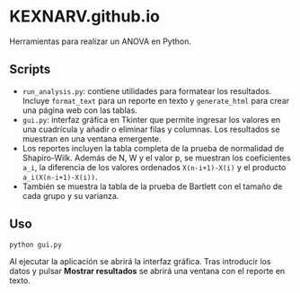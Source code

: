 # KEXNARV.github.io

Herramientas para realizar un ANOVA en Python.

## Scripts

- `run_analysis.py`: contiene utilidades para formatear los resultados. Incluye `format_text` para un reporte en texto y `generate_html` para crear una página web con las tablas.
- `gui.py`: interfaz gráfica en Tkinter que permite ingresar los valores en una cuadrícula y añadir o eliminar filas y columnas. Los resultados se muestran en una ventana emergente.
- Los reportes incluyen la tabla completa de la prueba de normalidad de Shapiro-Wilk. Además de N, W y el valor p, se muestran los coeficientes `a_i`, la diferencia de los
  valores ordenados `X(n-i+1)-X(i)` y el producto `a_i(X(n-i+1)-X(i))`.
- También se muestra la tabla de la prueba de Bartlett con el tamaño de cada grupo y su varianza.

## Uso

```bash
python gui.py
```

Al ejecutar la aplicación se abrirá la interfaz gráfica. Tras introducir los datos y pulsar **Mostrar resultados** se abrirá una ventana con el reporte en texto.
